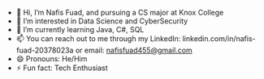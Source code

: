 - 👋 Hi, I’m Nafis Fuad, and pursuing a CS major at Knox College
- 👀 I’m interested in Data Science and CyberSecurity
- 🌱 I’m currently learning Java, C#, SQL
- 📫 You can reach out to me through my LinkedIn: linkedin.com/in/nafis-fuad-20378023a or email: nafisfuad455@gmail.com
- 😄 Pronouns: He/Him
- ⚡ Fun fact: Tech Enthusiast

<!---
nafis7241/nafis7241 is a ✨ special ✨ repository because its `README.md` (this file) appears on your GitHub profile.
You can click the Preview link to take a look at your changes.
--->
